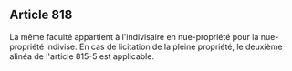 Article 818
----
La même faculté appartient à l'indivisaire en nue-propriété pour la
nue-propriété indivise. En cas de licitation de la pleine propriété, le deuxième
alinéa de l'article 815-5 est applicable.

